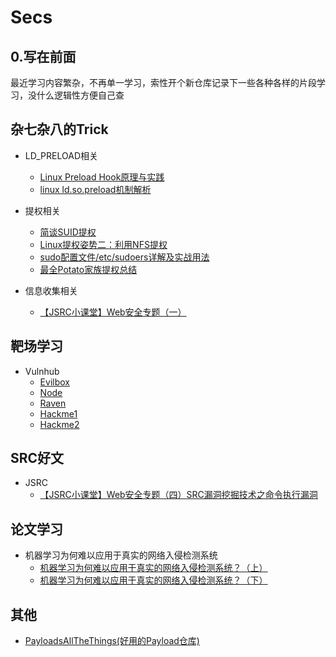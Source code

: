# Secs

## 0.写在前面

​	最近学习内容繁杂，不再单一学习，索性开个新仓库记录下一些各种各样的片段学习，没什么逻辑性方便自己查


## 杂七杂八的Trick

- LD_PRELOAD相关
  - [Linux Preload Hook原理与实践](https://github.com/Y4tacker/Secs/blob/main/%E6%9D%82%E4%B8%83%E6%9D%82%E5%85%AB%E7%9A%84Trick/Linux%20Preload%20Hook%E5%8E%9F%E7%90%86%E4%B8%8E%E5%AE%9E%E8%B7%B5/index.md)
  - [linux ld.so.preload机制解析](https://zhuanlan.zhihu.com/p/575574549)
- 提权相关
  - [简谈SUID提权](https://zhuanlan.zhihu.com/p/373352345)
  - [Linux提权姿势二：利用NFS提权](https://cloud.tencent.com/developer/inventory/6764/article/1708369)
  - [sudo配置文件/etc/sudoers详解及实战用法](https://blog.csdn.net/field_yang/article/details/51547804)
  - [最全Potato家族提权总结](https://mp.weixin.qq.com/s?__biz=Mzg2ODYxMzY3OQ==&mid=2247490866&idx=1&sn=00fda0a83a521ab4773e024f627bafeb&chksm=cea8f672f9df7f64e45acb7902297f51aec88edb54110fde35d9dde60f50664365af9b107981&mpshare=1&scene=1&srcid=1207CVGEd4PgMadxWUFK2xUB&sharer_sharetime=1670373132287&sharer_shareid=52185258fb750059aa42ee7e5101e6f6#rd)

- 信息收集相关
  - [【JSRC小课堂】Web安全专题（一）](https://mp.weixin.qq.com/s?__biz=MjM5OTk2MTMxOQ==&mid=2727832089&idx=1&sn=fb15a15bad60a42fe8ae11345a0e328c&chksm=8050bd91b72734877045c2b1e5437a81c09e4e21fa8e43db09dd90a7e14e3f45cec34850cc14&scene=21#wechat_redirect)

## 靶场学习

- Vulnhub
  - [Evilbox](https://github.com/Y4tacker/Secs/tree/main/%E9%9D%B6%E5%9C%BA%E5%AD%A6%E4%B9%A0/Vulnhub/EvilboxOne)
  - [Node](https://github.com/Y4tacker/Secs/blob/main/%E9%9D%B6%E5%9C%BA%E5%AD%A6%E4%B9%A0/Vulnhub/Node/node.md)
  - [Raven](https://github.com/Y4tacker/Secs/blob/main/%E9%9D%B6%E5%9C%BA%E5%AD%A6%E4%B9%A0/Vulnhub/Raven/raven.md)
  - [Hackme1](https://github.com/Y4tacker/Secs/blob/main/%E9%9D%B6%E5%9C%BA%E5%AD%A6%E4%B9%A0/Vulnhub/Hackme1/index.md)
  - [Hackme2](https://github.com/Y4tacker/Secs/blob/main/%E9%9D%B6%E5%9C%BA%E5%AD%A6%E4%B9%A0/Vulnhub/Hackme2/index.md)

## SRC好文
- JSRC
  - [【JSRC小课堂】Web安全专题（四）SRC漏洞挖掘技术之命令执行漏洞](https://mp.weixin.qq.com/s/9cXGR7tlN_OAP-dMyZyHEw)
  


## 论文学习

- 机器学习为何难以应用于真实的网络入侵检测系统
  - [机器学习为何难以应用于真实的网络入侵检测系统？（上）](https://github.com/Y4tacker/Secs/blob/main/%E8%AE%BA%E6%96%87%E5%AD%A6%E4%B9%A0/%E6%9C%BA%E5%99%A8%E5%AD%A6%E4%B9%A0%E4%B8%BA%E4%BD%95%E9%9A%BE%E4%BB%A5%E5%BA%94%E7%94%A8%E4%BA%8E%E7%9C%9F%E5%AE%9E%E7%9A%84%E7%BD%91%E7%BB%9C%E5%85%A5%E4%BE%B5%E6%A3%80%E6%B5%8B%E7%B3%BB%E7%BB%9F%EF%BC%9F%EF%BC%88%E4%B8%8A%EF%BC%89/index.md)
  - [机器学习为何难以应用于真实的网络入侵检测系统？（下）](https://mp.weixin.qq.com/s?__biz=MzA4ODYzMjU0NQ==&mid=2652311846&idx=1&sn=5d93c068dab470679e172715ca12ebb1&chksm=8bc48ca8bcb305be5e133b9d644471a7cfb619b5601befa0e5b9e3895894354c4ee415bf99e4&mpshare=1&scene=23&srcid=111285yJ4ALkxxhNslt7IQY4&sharer_sharetime=1668237367354&sharer_shareid=58505d0e4294aa4fa3fc97f46db18590%23rd)



## 其他

- [PayloadsAllTheThings(好用的Payload仓库)](https://github.com/swisskyrepo/PayloadsAllTheThings)
